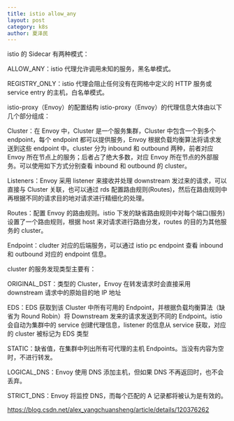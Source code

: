 ```yaml
---
title: istio allow_any
layout: post
category: k8s
author: 夏泽民
---
```

istio 的 Sidecar 有两种模式：

ALLOW_ANY：istio 代理允许调用未知的服务，黑名单模式。

REGISTRY_ONLY：istio 代理会阻止任何没有在网格中定义的 HTTP 服务或 service entry 的主机，白名单模式。
<!-- more -->
istio-proxy（Envoy）的配置结构
istio-proxy（Envoy）的代理信息大体由以下几个部分组成：

Cluster：在 Envoy 中，Cluster 是一个服务集群，Cluster 中包含一个到多个 endpoint，每个 endpoint 都可以提供服务，Envoy 根据负载均衡算法将请求发送到这些 endpoint 中。cluster 分为 inbound 和 outbound 两种，前者对应 Envoy 所在节点上的服务；后者占了绝大多数，对应 Envoy 所在节点的外部服务。可以使用如下方式分别查看 inbound 和 outbound 的 cluster。

Listeners：Envoy 采用 listener 来接收并处理 downstream 发过来的请求，可以直接与 Cluster 关联，也可以通过 rds 配置路由规则(Routes)，然后在路由规则中再根据不同的请求目的地对请求进行精细化的处理。

Routes：配置 Envoy 的路由规则。istio 下发的缺省路由规则中对每个端口(服务)设置了一个路由规则，根据 host 来对请求进行路由分发，routes 的目的为其他服务的 cluster。

Endpoint：cludter 对应的后端服务，可以通过 istio pc endpoint 查看 inbound 和 outbound 对应的 endpoint 信息。



cluster 的服务发现类型主要有：

ORIGINAL_DST：类型的 Cluster，Envoy 在转发请求时会直接采用 downstream 请求中的原始目的地 IP 地址

EDS：EDS 获取到该 Cluster 中所有可用的 Endpoint，并根据负载均衡算法（缺省为 Round Robin）将 Downstream 发来的请求发送到不同的 Endpoint。istio 会自动为集群中的 service 创建代理信息，listener 的信息从 service 获取，对应的 cluster 被标记为 EDS 类型

STATIC：缺省值，在集群中列出所有可代理的主机 Endpoints。当没有内容为空时，不进行转发。

LOGICAL_DNS：Envoy 使用 DNS 添加主机，但如果 DNS 不再返回时，也不会丢弃。

STRICT_DNS：Envoy 将监控 DNS，而每个匹配的 A 记录都将被认为是有效的。

https://blog.csdn.net/alex_yangchuansheng/article/details/120376262

